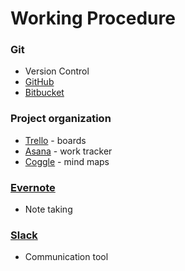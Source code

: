 # Working Procedure #

### Git ###
* Version Control
* [GitHub](https://github.com)
* [Bitbucket](https://bitbucket.org)

### Project organization ###
* [Trello](https://trello.com) - boards
* [Asana](https://asana.com/) - work tracker
* [Coggle](https://coggle.it) - mind maps

### [Evernote](https://evernote.com) ###
* Note taking

### [Slack](https://slack.com) ###
* Communication tool
